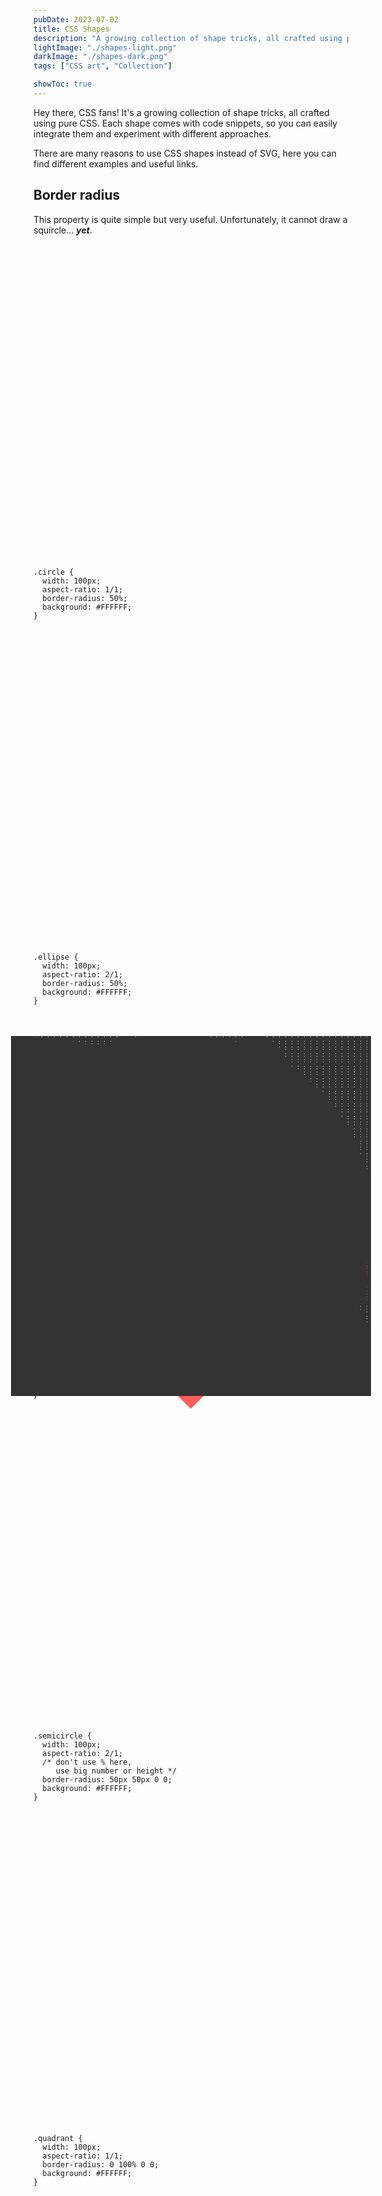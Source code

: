 ```yaml
---
pubDate: 2023-07-02
title: CSS Shapes
description: "A growing collection of shape tricks, all crafted using pure CSS. Each shape comes with code snippets, so you can easily integrate them and experiment with different approaches."
lightImage: "./shapes-light.png"
darkImage: "./shapes-dark.png"
tags: ["CSS art", "Collection"]

showToc: true
---
```


Hey there, CSS fans! It's a growing collection of shape tricks, all crafted using pure CSS. Each shape comes with code snippets, so you can easily integrate them and experiment with different approaches.

There are many reasons to use CSS shapes instead of SVG, here you can find different examples and useful links.

<!-- There are many reasons to use CSS shapes instead of SVG, here you can find a comparison table of all the approaches listed below, examples and useful links. -->

<!-- toc -->

<!-- 
## Comparison table

|  | [`border-radius`](#border-radius) | [`box-shadow`](#box-shadow) | [`mask`](#mask) | [`clip-path`](#clip-path) | [`background`](#background) | [`transform`](#transform) | [`border`](#border) |
| --- | --- | --- | --- | --- | --- | --- | --- |
|  | ╳ | ╳ | ✓ | ✓ | ✓ |
|  | ╳ | ✓ | ✓ | ✓ | ✓ |
|  | ✓ | ╳ | ✓ | ✓ | ✓ |
|  | ✓ | ╳ | ✓ | ✓ | ✓ |
|  | ╳ | ╳ | ✓ | ✓ | ✓ |
|  | ╳ | ╳ | ✓ | ✓ | ✓ |
|  | ╳ | ╳ | ✓ | ✓ | ✓ |
 -->

## Border radius

This property is quite simple but very useful. Unfortunately, it cannot draw a squircle... ***yet***.

<div class="examples-BR">
<div class="example example-BR-1">
  <div class="example__view">
    <div class="block"></div>
  </div>
  <pre class="example__code"><code class="language-css">.circle {
  width: 100px;
  aspect-ratio: 1/1;
  border-radius: 50%;
  background: #FFFFFF;
}</code></pre>
</div>
<div class="example example-BR-2">
  <div class="example__view">
    <div class="block"></div>
  </div>
  <pre class="example__code"><code class="language-css">.ellipse {
  width: 100px;
  aspect-ratio: 2/1;
  border-radius: 50%;
  background: #FFFFFF;
}</code></pre>
</div>
<div class="example example-BR-3">
  <div class="example__view">
    <div class="block"></div>
  </div>
  <pre class="example__code"><code class="language-css">.sausage {
  width: 100px;
  aspect-ratio: 2/1;
  /* 99em, 100vw, or any other big number */
  border-radius: 99em;
  background: #FFFFFF;
}</code></pre>
</div>
<div class="example example-BR-4">
  <div class="example__view">
    <div class="block"></div>
  </div>
  <pre class="example__code"><code class="language-css">.semicircle {
  width: 100px;
  aspect-ratio: 2/1;
  /* don't use % here,
     use big number or height */
  border-radius: 50px 50px 0 0;
  background: #FFFFFF;
}</code></pre>
</div>
<div class="example example-BR-5">
  <div class="example__view">
    <div class="block"></div>
  </div>
  <pre class="example__code"><code class="language-css">.quadrant {
  width: 100px;
  aspect-ratio: 1/1;
  border-radius: 0 100% 0 0;
  background: #FFFFFF;
}</code></pre>
</div>
<div class="example example-BR-6">
  <div class="example__view">
    <div class="block"></div>
  </div>
  <pre class="example__code"><code class="language-css">.leaf {
  width: 100px;
  aspect-ratio: 1/1;
  border-radius: 0 100%;
  background: #FFFFFF;
}</code></pre>
</div>
<div class="example example-BR-7">
  <div class="example__view">
    <div class="block"></div>
  </div>
  <pre class="example__code"><code class="language-css">.blob {
  width: 100px;
  aspect-ratio: 1/1;
  /* watch https://www.youtube.com/watch?v=Q8HZqdrhlVc
     to see how it works */
  border-radius: 40% 60% 30% 70% / 
                 35% 50% 50% 65%;
  background: #FFFFFF;
}</code></pre>
</div>
</div>

<style>
  .examples-BR .example {
    grid-template-columns: 1fr 2fr;
  }
  .examples-BR .example__view {
    aspect-ratio: 1/1;
  }
  .examples-BR .block {
    position: absolute;
    top: 50%; left: 50%;
    background: light-dark(#333, #fff);
    translate: -50% -50%;
  }
  .example-BR-1 .block {
    width: 60%; aspect-ratio: 1/1;
    border-radius: 50%;
  }
  .example-BR-2 .block {
    width: 60%; aspect-ratio: 2/1;
    border-radius: 50%;
  }
  .example-BR-3 .block {
    width: 60%; aspect-ratio: 2/1;
    border-radius: 99em;
  }
  .example-BR-4 .block {
    width: 60%; aspect-ratio: 2/1;  
    border-radius: 99em 99em 0 0;
  }
  .example-BR-5 .block {
    width: 60%; aspect-ratio: 1/1;
    border-radius: 0 100% 0 0;
  }
  .example-BR-6 .block {
    width: 60%; aspect-ratio: 1/1;
    border-radius: 0 100%;
  }
  .example-BR-7 .block {
    width: 60%; aspect-ratio: 1/1;
    border-radius: 40% 60% 30% 70% / 35% 50% 50% 65%;
  }
</style>

## Box-shadow

✅ This property can help you to copy the shape of your block. 

✅ It copies a shape even if the block doesn't have a background.

✅ It draws a shape both inside and ouside of the block.

✅ The shadow could be bigger or smaller than the original block. It controls by the spread value `box-shadow: x y blur spread color`.

✅ There could be any amount of shadows.

⚠️ It copies the shape of the root element. Chindren don't affect the shape of the shadow.

❌ The shadow is not visible behind the root element even if it has no background.

❌ Can't copy the complex shape.

[Pixelate image generator](https://fjolt.com/article/css-pixel-art-generator)

<div class="examples-BS">
<div class="example example-BS-1">
  <div class="example__view">
    <div class="block"></div>
  </div>
  <pre class="example__code"><code class="language-css">.inner-shadows {
  width: 100px;
  aspect-ratio: 1/1;
  border-radius: 50%;
  /* there could be any number of shadows */
  box-shadow:
    inset 0 0 0 5px rgba(255 255 255 / .4),
    inset 0 0 0 15px rgba(255 255 255 / .4),
    inset 0 0 0 30px rgba(255 255 255 / .4);
}</code></pre>
</div>
<div class="example example-BS-2">
  <div class="example__view">
    <div class="block"></div>
  </div>
  <pre class="example__code"><code class="language-css">.shifted-shadow {
  width: 100px;
  aspect-ratio: 1/1;
  border-radius: 50%;
  /* there could be any number of shadows */
  box-shadow:
    inset 10px 10px 0 10px rgba(255 255 255 / .4),
    inset 10px 10px 0 20px rgba(255 255 255 / .4),
    inset 10px 10px 0 30px rgba(255 255 255 / .4);
}</code></pre>
</div>
<div class="example example-BS-3">
  <div class="example__view">
    <div class="block"></div>
  </div>
  <pre class="example__code"><code class="language-css">.outer-shadows {
  width: 100px;
  aspect-ratio: 1/1;
  border-radius: 50%;
  /* you can use both inner and outer shadows */
  box-shadow:
    10px 10px 0 10px rgba(255 255 255 / .4),
    10px 10px 0 20px rgba(255 255 255 / .4),
    10px 10px 0 30px rgba(255 255 255 / .4);
}</code></pre>
</div>
<div class="example example-BS-4">
  <div class="example__view">
    <div class="block"></div>
  </div>
  <pre class="example__code"><code class="language-css">.moon {
  width: 100px;
  aspect-ratio: 1/1;
  border-radius: 50%;
  box-shadow:
    inset 50px -40px 0 -20px #FFFFFF;
}</code></pre>
</div>
<div class="example example-BS-5">
  <div class="example__view">
    <div class="block"></div>
  </div>
  <pre class="example__code"><code class="language-css">.duplication {
  width: 100px;
  aspect-ratio: 1/1;
  border-radius: 50%;
  border: 2px solid #FFFFFF;
  /* shadow could be bigger or smaller
     change the fourth number to do it */
  box-shadow:
    -100px 0 0 10px #FFFFFF,
     100px 0 0 -10px #FFFFFF;
  /* this block doesn't have a background
     but you can't see the shadow through */
}</code></pre>
</div>
<div class="example example-BS-6">
  <div class="example__view">
    <div class="block"></div>
  </div>
  <pre class="example__code"><code class="language-css">.mario {
  width: 10px;
  height: 10px;
  box-shadow: 
    20px 0 #F63911, 30px 0 #F63911, 50px 0 #F63911, 50px 0 #F63911, 60px 0 #F63911, 10px 10px #F63911, 
    20px 10px #F63911, 40px 0px #F63911, 30px 10px #F63911, 40px 10px #F63911, 50px 10px #F63911, 60px 10px #F63911, 
    70px 10px #F63911, 90px 10px #F63911, 10px 20px #8C5610, 20px 20px #8C5610, 30px 20px #8C5610, 10px 30px #8C5610, 
    0px 30px #8C5610, 0px 40px #8C5610, 20px 40px #8C5610, 30px 40px #8C5610, 0px 50px #8C5610, 10px 50px #8C5610,
    10px 30px #FFB56B, 10px 40px #FFB56B, 40px 40px #FFB56B, 40px 30px #FFB56B, 30px 30px #FFB56B, 40px 20px #FFB56B, 
    50px 20px #FFB56B, 50px 30px #FFB56B, 50px 40px #FFB56B, 50px 50px #FFB56B, 40px 50px #FFB56B, 30px 50px #FFB56B, 
    20px 50px #FFB56B, 20px 60px #FFB56B, 30px 60px #FFB56B, 40px 60px #FFB56B, 50px 60px #FFB56B, 60px 60px #FFB56B, 
    70px 60px #FFB56B, 80px 60px #FFB56B, 80px 40px #FFB56B, 60px 40px #FFB56B, 90px 40px #FFB56B, 100px 40px #FFB56B, 
    90px 30px #FFB56B, 80px 30px #FFB56B, 70px 30px #FFB56B, 70px 20px #FFB56B, 60px 20px #000000, 60px 30px #000000, 
    70px 40px #000000, 60px 50px #000000, 70px 50px #000000, 80px 50px #000000, 90px 50px #000000, 80px 10px #F63911, 20px 30px #FFB56B;
}</code></pre>
</div>
</div>

<style>
  .examples-BS .example {
    grid-template-columns: 1fr 2fr;
  }
  /* .examples-BS .example__view {
    aspect-ratio: 1/1;
  } */
  .examples-BS .block {
    position: absolute;
    top: 50%; left: 50%;
    translate: -50% -50%;
  }
  .example-BS-1 .block {
    width: 60%; aspect-ratio: 1/1;
    border-radius: 50%;
    color: color-mix(in srgb, light-dark(#333, #fff) 40%, transparent);
    box-shadow: inset 0 0 0 10px currentColor, inset 0 0 0 20px currentColor, inset 0 0 0 30px currentColor;
  }
  .example-BS-2 .block {
    width: 60%; aspect-ratio: 1/1;
    border-radius: 50%;
    color: color-mix(in srgb, light-dark(#333, #fff) 40%, transparent);
    box-shadow: inset 10px 10px 0 10px currentColor, inset 10px 10px 0 20px currentColor, inset 10px 10px 0 30px currentColor;
  }
  .example-BS-3 .block {
    width: 40%; aspect-ratio: 1/1;
    border-radius: 50%;
    color: color-mix(in srgb, light-dark(#333, #fff) 40%, transparent);
    box-shadow: 10px 10px 0 10px currentColor, 10px 10px 0 20px currentColor, 10px 10px 0 30px currentColor;
  }
  .example-BS-4 .block {
    width: 60%; aspect-ratio: 1/1;
    border-radius: 50%;
    box-shadow: inset 50px -40px 0 -20px light-dark(#333, #fff);
  }
  .example-BS-5 .block {
    width: 30%; aspect-ratio: 1/1;
    border-radius: 50%;
    border: 2px solid light-dark(#333, #fff);
    box-shadow: -50px 0 0 10px light-dark(#333, #fff), 50px 0 0 -10px light-dark(#333, #fff);
  }
  .example-BS-6 .block {
    width: 10px; height: 10px;
    font-size: 10px;
    box-shadow: 
      -3em -4em #F63911, -2em -4em #F63911, 0 -4em #F63911, 0 -4em #F63911, 1em -4em #F63911, -4em -3em #F63911, 
      -3em -3em #F63911, -1em -4em #F63911, -2em -3em #F63911, -1em -3em #F63911, 0 -3em #F63911, 1em -3em #F63911, 
      2em -3em #F63911, 4em -3em #F63911, -4em -2em #8C5610, -3em -2em #8C5610, -2em -2em #8C5610, -4em -1em #8C5610, 
      -5em -1em #8C5610, -5em 0 #8C5610, -3em 0 #8C5610, -2em 0 #8C5610, -5em 1em #8C5610, -4em 1em #8C5610,
      -4em -1em #FFB56B, -4em 0 #FFB56B, -1em 0 #FFB56B, -1em -1em #FFB56B, -2em -1em #FFB56B, -1em -2em #FFB56B, 
      0 -2em #FFB56B, 0 -1em #FFB56B, 0 0 #FFB56B, 0 1em #FFB56B, -1em 1em #FFB56B, -2em 1em #FFB56B, 
      -3em 1em #FFB56B, -3em 2em #FFB56B, -2em 2em #FFB56B, -1em 2em #FFB56B, 0 2em #FFB56B, 1em 2em #FFB56B, 
      2em 2em #FFB56B, 3em 2em #FFB56B, 3em 0 #FFB56B, 1em 0 #FFB56B, 4em 0 #FFB56B, 5em 0 #FFB56B, 
      4em -1em #FFB56B, 3em -1em #FFB56B, 2em -1em #FFB56B, 2em -2em #FFB56B, 1em -2em #000000, 1em -1em #000000, 
      2em 0 #000000, 1em 1em #000000, 2em 1em #000000, 3em 1em #000000, 4em 1em #000000, 3em -3em #F63911, -3em -1em #FFB56B;
  }
</style>

## Drop shadow

✅ This property can help you to copy the shape of your block.

✅ Can't copy the complex shape.

✅ There could be any amount of shadows.

✅ The shadow is visible behind the root element.

⚠️ It copies all the non-transparent pixels within this block.

⚠️ It copies the shape of the root element and all the chindren inside.

⚠️ Every next `drop-shadow` copies the shape of the original block and all the shadows before.

❌ It draws a shape only ouside of the block.

❌ The shadow could only be the same size as the original block.

<div class="examples-DS">
<div class="example example-DS-1">
  <div class="example__view">
    <div class="block"></div>
  </div>
  <pre class="example__code"><code class="language-css">.duplication {
  width: 100px;
  aspect-ratio: 1/1;
  border-radius: 50%;
  border: 2px solid #FFFFFF;
  filter: drop-shadow(0px 40px 0 #FFFFFF);
}</code></pre>
</div>
<div class="example example-DS-2">
  <div class="example__view">
    <div class="block"></div>
  </div>
  <pre class="example__code"><code class="language-css">.duplication {
  width: 100px;
  aspect-ratio: 1/1;
  border-radius: 50%;
  border: 2px solid #FFFFFF;
  filter: drop-shadow(0px 40px 0 #00CECB) 
          drop-shadow(40px 0 0 #FF5E5B);
}</code></pre>
</div>
<div class="example example-DS-3">
  <div class="example__view">
    <div class="block"></div>
  </div>
  <pre class="example__code"><code class="language-css">.duplication {
  width: 100px;
  aspect-ratio: 1/1;
  border-radius: 50%;
  border: 2px solid #FFFFFF;
  filter: drop-shadow(0px 40px 0 #FF5E5B);
}
.duplication::before {
  content: '';
  display: block;
  width: 90%; aspect-ratio: 1 / 1;
  margin: 5%;
  background-color: #FFFFFF;
  rotate: 45deg;
}</code></pre>
</div>
</div>

<style>
  .examples-DS .example {
    grid-template-columns: 1fr 2fr;
  }
  .examples-DS .block {
    position: absolute;
    top: 50%; left: 50%;
    translate: -50% -50%;
  }
  .example-DS-1 .block {
    width: 30%; aspect-ratio: 1/1;
    border-radius: 50%;
    border: 2px solid light-dark(#333, #fff);
    filter: drop-shadow(0px 40px 0 light-dark(#333, #fff));
    translate: -50% -60px;
  }
  .example-DS-2 .block {
    width: 30%; aspect-ratio: 1/1;
    border-radius: 50%;
    border: 2px solid light-dark(#333, #fff);
    filter: drop-shadow(0px 40px 0 #00CECB) drop-shadow(40px 0 0 #FF5E5B);
    translate: -50px -60px;
  }
  .example-DS-3 .block {
    width: 30%; aspect-ratio: 1/1;
    border-radius: 50%;
    border: 2px solid light-dark(#333, #fff);
    filter: drop-shadow(0px 40px 0 #FF5E5B);
    translate: -50% -60px;
  }
  .example-DS-3 .block::before {
    content: '';
    display: block;
    width: 90%; aspect-ratio: 1 / 1;
    margin: 5%;
    background-color: light-dark(#333, #fff);
    rotate: 45deg;
  }
</style>

## Mask

Masks create a clipping region that defines which part of an element should be visible. Parts within the region are shown, while those outside are hidden. If you've eved used a `background` to draw a gradient, you already know how to use `mask`. There are the same family-propeties: `mask-image`, `mask-position`, `mask-size`, `mask-repeat`.

<div class="examples-M">
<div class="example example-M-1">
  <div class="example__view">
    <div class="block"></div>
  </div>
  <pre class="example__code"><code class="language-css">.mask {
  width: 100px;
  aspect-ratio: 1/1;
  background-color: #FFFFFF;
  mask-image: linear-gradient(45deg, black 50%, transparent 50%);
}</code></pre>
</div>
<div class="example example-M-2">
  <div class="example__view">
    <div class="block"></div>
  </div>
  <pre class="example__code"><code class="language-css">.mask {
  width: 100px;
  aspect-ratio: 1/1;
  background-color: #FFFFFF;
  mask-image: linear-gradient(45deg, black 50%, transparent 50%);
  mask-size: 10px 10px;
}</code></pre>
</div>
<div class="example example-M-3">
  <div class="example__view">
    <div class="block"></div>
  </div>
  <pre class="example__code"><code class="language-css">.mask {
  width: 100px;
  aspect-ratio: 1/1;
  background-color: #FFFFFF;
  mask-image: radial-gradient(closest-side, white 100%, transparent 0),
              linear-gradient(45deg, black 50%, transparent 50%);
}</code></pre>
</div>
</div>

<style>
  .examples-M .example {
    grid-template-columns: 1fr 2fr;
  }
  .examples-M .block {
    position: absolute;
    top: 50%; left: 50%;
    translate: -50% -50%;
  }
  .example-M-1 .block {
    width: 60%; aspect-ratio: 1/1;
    background-color: light-dark(#333, #fff);
    mask-image: linear-gradient(45deg, black 50%, transparent 50%);
  }
  .example-M-2 .block {
    width: 60%; aspect-ratio: 1/1;
    background-color: light-dark(#333, #fff);
    mask-image: linear-gradient(45deg, black 50%, transparent 50%);
    mask-size: 10px 10px;
  }
  .example-M-3 .block {
    width: 60%; aspect-ratio: 1/1;
    background-color: light-dark(#333, #fff);
    mask-image: radial-gradient(closest-side, white 100%, transparent 0),
                linear-gradient(45deg, black 50%, transparent 50%);
  }
</style>

## Clip path

Masks create a clipping region that defines which part of an element should be visible. Parts within the region are shown, while those outside are hidden.

[Clip-path generator](https://bennettfeely.com/clippy/)

[Clip-path stars generator](https://css-generators.com/starburst-shape/)

[Clip-path wawes generator](https://css-generators.com/wavy-shapes/)

[Clip-path polygons generator](https://css-generators.com/polygon-shape/)

<div class="examples-CP">
<div class="example example-CP-1">
  <div class="example__view">
    <div class="block"></div>
  </div>
  <pre class="example__code"><code class="language-css">.mask {
  width: 100px;
  aspect-ratio: 1/1;
  background-color: #FFFFFF;
  clip-path: circle(50% at 50% 50%);
}</code></pre>
</div>
<div class="example example-CP-2">
  <div class="example__view">
    <div class="block"></div>
  </div>
  <pre class="example__code"><code class="language-css">.mask {
  width: 100px;
  aspect-ratio: 2/1;
  background-color: #FFFFFF;
  clip-path: ellipse(50% 50% at 50% 50%);
}</code></pre>
</div>
<div class="example example-CP-3">
  <div class="example__view">
    <div class="block"></div>
  </div>
  <pre class="example__code"><code class="language-css">.mask {
  width: 100px;
  aspect-ratio: 1/1;
  background-color: #FFFFFF;
  clip-path: polygon(50% 0, 70% 25%, 100% 38%, 
             83% 66%, 81% 100%, 50% 92%, 19% 100%, 
             17% 67%, 0 38%, 30% 25%);
}</code></pre>
</div>
</div>

<style>
  .examples-CP .example {
    grid-template-columns: 1fr 2fr;
  }
  .examples-CP .block {
    position: absolute;
    top: 50%; left: 50%;
    translate: -50% -50%;
  }
  .example-CP-1 .block {
    width: 60%; aspect-ratio: 1/1;
    background-color: light-dark(#333, #fff);
    clip-path: circle(50% at 50% 50%);
  }
  .example-CP-2 .block {
    width: 60%; aspect-ratio: 2/1;
    background-color: light-dark(#333, #fff);
    clip-path: ellipse(50% 50% at 50% 50%);
  }
  .example-CP-3 .block {
    width: 60%; aspect-ratio: 1/1;
    background-color: light-dark(#333, #fff);
    clip-path: polygon(50% 0, 70% 25%, 100% 38%, 83% 66%, 81% 100%, 50% 92%, 19% 100%, 17% 67%, 0 38%, 30% 25%);
  }
</style>

## Background

The most powerful property. You can create a world with just a gradient and one block!

[Gradient patterns](https://css-pattern.com/)

<div class="examples-BG">
<div class="example example-BG-1">
  <div class="example__view">
    <div class="block"></div>
  </div>
  <pre class="example__code"><code class="language-css">.background {
  width: 100px;
  aspect-ratio: 1/1;
  background-image: linear-gradient(0deg, #FFFFFF 2px, transparent 2px 4px);
  background-size: 100% 4px;
}</code></pre>
</div>
<div class="example example-BG-2">
  <div class="example__view">
    <div class="block"></div>
  </div>
  <pre class="example__code"><code class="language-css">.background {
  width: 100px;
  aspect-ratio: 1/1;
  background-image: radial-gradient(closest-side, #FFFFFF 100%, transparent 0);
  background-size: 10px 10px;
}</code></pre>
</div>
<div class="example example-BG-3">
  <div class="example__view">
    <div class="block"></div>
  </div>
  <pre class="example__code"><code class="language-css">.background {
  width: 100px;
  aspect-ratio: 1/1;
  background-image: conic-gradient(#FFFFFF 45deg, transparent 45deg 135deg,
                    #FFFFFF 135deg 225deg, transparent 225deg 315deg, #FFFFFF 315deg);
  background-size: 10px 10px;
}</code></pre>
</div>
<div class="example example-BG-4">
  <div class="example__view">
    <div class="block"></div>
  </div>
  <pre class="example__code"><code class="language-css">.background {
  width: 100px;
  aspect-ratio: 1/1;
  background-image: radial-gradient(closest-side, #FFFFFF 100%, transparent 0),
                    radial-gradient(closest-side, #FFFFFF 100%, transparent 0),
                    linear-gradient(#FFFFFF, #FFFFFF);
  background-position: 25% 0px, 75% 0px, 0px 100%;
  background-size: 30% 60%, 30% 60%, 100% 20%;
  background-repeat: no-repeat;
}</code></pre>
</div>
</div>

<style>
  .examples-BG .example {
    grid-template-columns: 1fr 2fr;
  }
  .examples-BG .block {
    position: absolute;
    top: 50%; left: 50%;
    translate: -50% -50%;
  }
  .example-BG-1 .block {
    width: 60%; aspect-ratio: 1/1;
    background-image: linear-gradient(0deg, light-dark(#333, #fff) 2px, transparent 2px 4px);
    background-size: 100% 4px;
  }
  .example-BG-2 .block {
    width: 60%; aspect-ratio: 1/1;
    background-image: radial-gradient(closest-side, light-dark(#333, #fff) 100%, transparent 0);
    background-size: 10px 10px;
  }
  .example-BG-3 .block {
    width: 60%; aspect-ratio: 1/1;
    background-image: conic-gradient(light-dark(#333, #fff) 45deg, transparent 45deg 135deg,
                      light-dark(#333, #fff) 135deg 225deg, transparent 225deg 315deg, light-dark(#333, #fff) 315deg);
    background-size: 10px 10px;
  }
  .example-BG-4 .block {
    width: 60%; aspect-ratio: 1/1;
    background-image: radial-gradient(closest-side, light-dark(#333, #fff) 100%, transparent 0),
                      radial-gradient(closest-side, light-dark(#333, #fff) 100%, transparent 0),
                      linear-gradient(light-dark(#333, #fff), light-dark(#333, #fff));
    background-position: 25% 0px, 75% 0px, 0px 100%;
    background-size: 30% 60%, 30% 60%, 100% 20%;
    background-repeat: no-repeat;
  }
</style>

## Transform

<div class="examples-T">
<div class="example example-T-1">
  <div class="example__view">
    <div class="block"></div>
  </div>
  <pre class="example__code"><code class="language-css">.transform {
  width: 100px;
  aspect-ratio: 1/1;
  background-color: #FFFFFF;
  rotate: 45deg;
}</code></pre>
</div>
<div class="example example-T-2">
  <div class="example__view">
    <div class="block"></div>
  </div>
  <pre class="example__code"><code class="language-css">.transform {
  width: 100px;
  aspect-ratio: 1/1;
  background-color: #FFFFFF;
  transform: skew(10deg);
}</code></pre>
</div>
</div>

<style>
  .examples-T .example {
    grid-template-columns: 1fr 2fr;
  }
  .examples-T .block {
    position: absolute;
    top: 50%; left: 50%;
    translate: -50% -50%;
  }
  .example-T-1 .block {
    width: 30%; aspect-ratio: 1/1;
    background-color: light-dark(#333, #fff);
    rotate: 45deg;
  }
  .example-T-2 .block {
    width: 30%; aspect-ratio: 1/1;
    background-color: light-dark(#333, #fff);
    transform: skew(10deg);
  }
</style>

## Border

This approach is useful for blocks with no content and plain background.

<div class="examples-B">
<div class="example example-B-1">
  <div class="example__view">
    <div class="block"></div>
  </div>
  <pre class="example__code"><code class="language-css">.border {
  border-style: solid;
  border-color: transparent transparent #FFFFFF;
  border-width: 0 50px 100px;
}</code></pre>
</div>
<div class="example example-B-2">
  <div class="example__view">
    <div class="block"></div>
  </div>
  <pre class="example__code"><code class="language-css">.border {
  border-style: solid;
  border-color: transparent transparent #FFFFFF;
  border-width: 0 0 100px 100px;
}</code></pre>
</div>
<div class="example example-B-3">
  <div class="example__view">
    <div class="block"></div>
  </div>
  <pre class="example__code"><code class="language-css">.border {
  width: 30%;
  border-style: solid;
  border-color: transparent transparent #FFFFFF transparent;
  border-width: 0 20px 100px 20px;
}</code></pre>
</div>
</div>

<style>
  .examples-B .example {
    grid-template-columns: 1fr 2fr;
  }
  .examples-B .block {
    position: absolute;
    top: 50%; left: 50%;
    translate: -50px -50px;
  }
  .example-B-1 .block {
    border-style: solid;
    border-color: transparent transparent light-dark(#333, #fff);
    border-width: 0 50px 100px;
  }
  .example-B-2 .block {
    border-style: solid;
    border-color: transparent transparent light-dark(#333, #fff);
    border-width: 0 0 100px 100px;
  }
  .example-B-3 .block {
    width: 30%;
    border-style: solid;
    border-color: transparent transparent light-dark(#333, #fff) transparent;
    border-width: 0 20px 100px 20px;
  }
</style>
